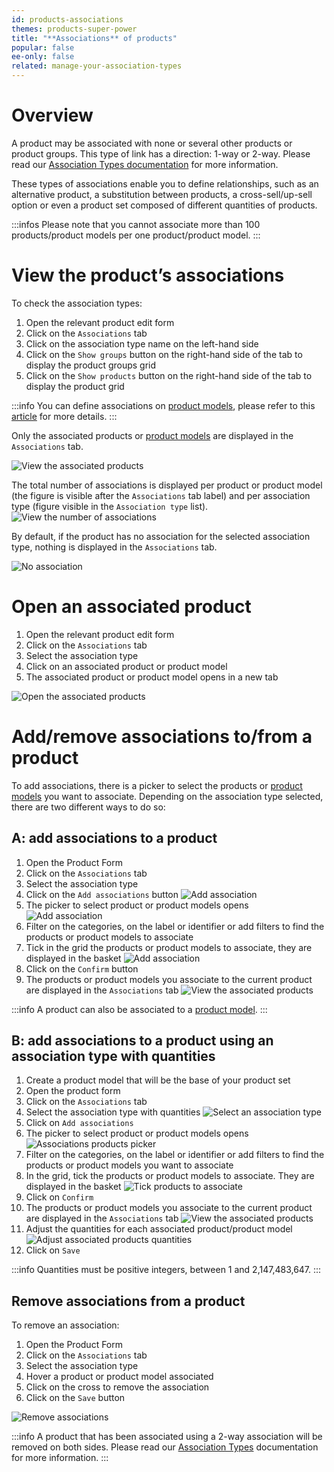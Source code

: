 ```yaml
---
id: products-associations
themes: products-super-power
title: "**Associations** of products"
popular: false
ee-only: false
related: manage-your-association-types
---
```


# Overview

A product may be associated with none or several other products or product groups. This type of link has a direction: 1-way or 2-way. Please read our [Association Types documentation](manage-your-association-types.html#Overview) for more information.

These types of associations enable you to define relationships, such as an alternative product, a substitution between products, a cross-sell/up-sell option or even a product set composed of different quantities of products.

:::infos
Please note that you cannot associate more than 100 products/product models per one product/product model.
:::

# View the product’s associations

To check the association types:
1.  Open the relevant product edit form
1.  Click on the `Associations` tab
1.  Click on the association type name on the left-hand side
1.  Click on the `Show groups` button on the right-hand side of the tab to display the product groups grid
1.  Click on the `Show products` button on the right-hand side of the tab to display the product grid

:::info
You can define associations on [product models](what-about-products-variants.html#what-is-a-product-model), please refer to this [article](enrich-products-variants.html#associate) for more details.
:::

Only the associated products or [product models](what-about-products-variants.html#what-is-a-product-model) are displayed in the `Associations` tab.

![View the associated products](../img/Products_ProductsAssociated21.png)

The total number of associations is displayed per product or product model (the figure is visible after the `Associations` tab label) and per association type (figure visible in the `Association type` list).
![View the number of associations](../img/Products_ProductsAssociatedNumber.png)

By default, if the product has no association for the selected association type, nothing is displayed in the `Associations` tab.

![No association](../img/Products_ProductsNoAssociation.png)

# Open an associated product
1.  Open the relevant product edit form
1.  Click on the `Associations` tab
1.  Select the association type
1.  Click on an associated product or product model
1.  The associated product or product model opens in a new tab

![Open the associated products](../img/Products_ProductsOpenAssociated.png)

# Add/remove associations to/from a product

To add associations, there is a picker to select the products or [product models](what-about-products-variants.html#what-is-a-product-model) you want to associate. Depending on the association type selected, there are two different ways to do so:

## A: add associations to a product

1.  Open the Product Form
1.  Click on the `Associations` tab
1.  Select the association type
1.  Click on the `Add associations` button
  ![Add association](../img/Products_ProductsAddAssociation.png)
1.  The picker to select product or product models opens
  ![Add association](../img/Products_ProductsPickerAssociation.png)
1.  Filter on the categories, on the label or identifier or add filters to find the products or product models to associate
1.  Tick in the grid the products or product models to associate, they are displayed in the basket
  ![Add association](../img/Products_ProductsBasketAssociation.png)
1.  Click on the `Confirm` button
1.  The products or product models you associate to the current product are displayed in the `Associations` tab
  ![View the associated products](../img/Products_ProductsAssociated21.png)

:::info
A product can also be associated to a [product model](what-about-products-variants.html#what-is-a-product-model).
:::

## B: add associations to a product using an association type with quantities

1.  Create a product model that will be the base of your product set
1.  Open the product form
1.  Click on the `Associations` tab
1.  Select the association type with quantities
  ![Select an association type](../img/Products_Products_Associations_Select_Association_type.png)
1.  Click on `Add associations`
1.  The picker to select product or product models opens
  ![Associations products picker](../img/Products_Products_Associations_Picker.png)
1.  Filter on the categories, on the label or identifier or add filters to find the products or product models you want to associate
1. In the grid, tick the products or product models to associate. They are displayed in the basket
  ![Tick products to associate](../img/Products_Products_Associations_Basket.png)
1.  Click on `Confirm`
1.  The products or product models you associate to the current product are displayed in the `Associations` tab
  ![View the associated products](../img/Products_Products_Associations_associations_results.png)
1.  Adjust the quantities for each associated product/product model
  ![Adjust associated products quantities](../img/Products_Products_Associations_Quantities.png)
1.  Click on `Save`

:::info
Quantities must be positive integers, between 1 and 2,147,483,647.
:::

## Remove associations from a product

To remove an association:
1.  Open the Product Form
1.  Click on the `Associations` tab
1.  Select the association type
1.  Hover a product or product model associated
1.  Click on the cross to remove the association
1.  Click on the `Save` button

![Remove associations](../img/Products_ProductsRemoveAssociation.png)

:::info
A product that has been associated using a 2-way association will be removed on both sides. Please read our [Association Types](manage-your-association-types.html#Overview) documentation for more information.
:::
